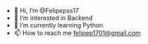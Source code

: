 - 👋 Hi, I’m @Felipepss17
- 👀 I’m interested in Backend
- 🌱 I’m currently learning Python
- 📫 How to reach me felipep1701@gmail.com

<!---
Felipepss17/Felipepss17 is a ✨ special ✨ repository because its `README.md` (this file) appears on your GitHub profile.
You can click the Preview link to take a look at your changes.
--->
